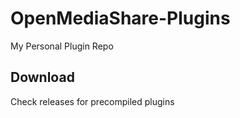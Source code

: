 # OpenMediaShare-Plugins
My Personal Plugin Repo
## Download
Check releases for precompiled plugins
